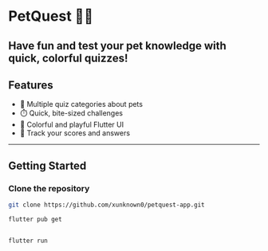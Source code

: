 # PetQuest 🐾🎉
Have fun and test your pet knowledge with quick, colorful quizzes!
---

## Features
- 🐶 Multiple quiz categories about pets
- ⏱️ Quick, bite-sized challenges
- 🎨 Colorful and playful Flutter UI
- 🚀 Track your scores and answers

---

## Getting Started

### Clone the repository
```bash
git clone https://github.com/xunknown0/petquest-app.git

flutter pub get


flutter run
